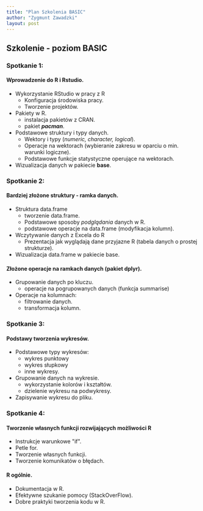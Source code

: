 ```yaml
---
title: "Plan Szkolenia BASIC"
author: "Zygmunt Zawadzki"
layout: post
---
```



## Szkolenie - poziom BASIC

### Spotkanie 1:

#### Wprowadzenie do R i Rstudio.

- Wykorzystanie RStudio w pracy z R
    - Konfiguracja środowiska pracy.
    - Tworzenie projektów.
- Pakiety w R.
    - instalacja pakietów z CRAN.
    - pakiet ***pacman***.
- Podstawowe struktury i typy danych.
    - Wektory i typy (*numeric, character, logical*).
    - Operacje na wektorach (wybieranie zakresu w oparciu o min. warunki logiczne).
    - Podstawowe funkcje statystyczne operujące na wektorach.
- Wizualizacja danych w pakiecie **base**.


### Spotkanie 2:

#### Bardziej złożone struktury - ramka danych.

- Struktura data.frame
    - tworzenie data.frame.
    - Podstawowe sposoby *podglądania* danych w R.
    - podstawowe operacje na data.frame (modyfikacja kolumn).
- Wczytywanie danych z Excela do R
    - Prezentacja jak wyglądają dane przyjazne R (tabela danych o prostej strukturze).
- Wizualizacja data.frame w pakiecie base.

#### Złożone operacje na ramkach danych (pakiet dplyr).

- Grupowanie danych po kluczu.
    - operacje na pogrupowanych danych (funkcja summarise)
- Operacje na kolumnach:
    - filtrowanie danych.
    - transformacja kolumn.

### Spotkanie 3:

#### Podstawy tworzenia wykresów.

- Podstawowe typy wykresów:
    -  wykres punktowy
    -  wykres słupkowy
    -  inne wykresy.
- Grupowanie danych na wykresie.
    - wykorzystanie kolorów i kształtów.
    - dzielenie wykresu na podwykresy.
- Zapisywanie wykresu do pliku.

### Spotkanie 4:

#### Tworzenie własnych funkcji rozwijających możliwości R

- Instrukcje warunkowe "if".
- Petle for.
- Tworzenie własnych funkcji.
- Tworzenie komunikatów o błędach.


#### R ogólnie.

- Dokumentacja w R.
- Efektywne szukanie pomocy (StackOverFlow).
- Dobre praktyki tworzenia kodu w R.
